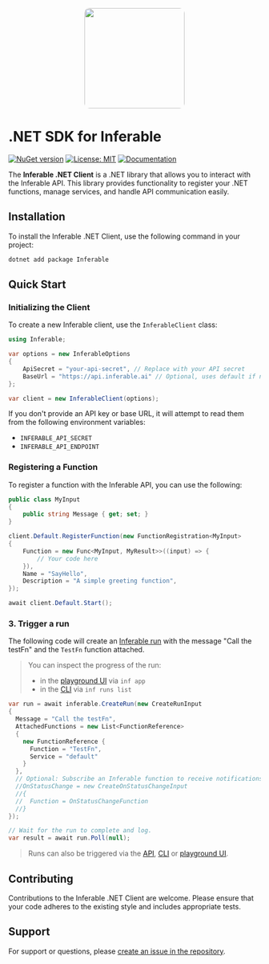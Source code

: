 <p align="center">
  <img src="https://a.inferable.ai/logo.png?v=2" width="200" style="border-radius: 10px" />
</p>

# .NET SDK for Inferable

[![NuGet version](https://img.shields.io/nuget/v/Inferable.svg)](https://www.nuget.org/packages/Inferable/)
[![License: MIT](https://img.shields.io/badge/License-MIT-yellow.svg)](https://opensource.org/licenses/MIT)
[![Documentation](https://img.shields.io/badge/docs-inferable.ai-brightgreen)](https://docs.inferable.ai/)

The **Inferable .NET Client** is a .NET library that allows you to interact with the Inferable API. This library provides functionality to register your .NET functions, manage services, and handle API communication easily.

## Installation

To install the Inferable .NET Client, use the following command in your project:

```bash
dotnet add package Inferable
```

## Quick Start

### Initializing the Client

To create a new Inferable client, use the `InferableClient` class:

```csharp
using Inferable;

var options = new InferableOptions
{
    ApiSecret = "your-api-secret", // Replace with your API secret
    BaseUrl = "https://api.inferable.ai" // Optional, uses default if not provided
};

var client = new InferableClient(options);
```

If you don't provide an API key or base URL, it will attempt to read them from the following environment variables:

- `INFERABLE_API_SECRET`
- `INFERABLE_API_ENDPOINT`

### Registering a Function

To register a function with the Inferable API, you can use the following:

```csharp
public class MyInput
{
    public string Message { get; set; }
}

client.Default.RegisterFunction(new FunctionRegistration<MyInput>
{
    Function = new Func<MyInput, MyResult>>((input) => {
        // Your code here
    }),
    Name = "SayHello",
    Description = "A simple greeting function",
});

await client.Default.Start();
```

### 3. Trigger a run

The following code will create an [Inferable run](https://docs.inferable.ai/pages/runs) with the message "Call the testFn" and the `TestFn` function attached.

> You can inspect the progress of the run:
>
> - in the [playground UI](https://app.inferable.ai/) via `inf app`
> - in the [CLI](https://www.npmjs.com/package/@inferable/cli) via `inf runs list`

```csharp
var run = await inferable.CreateRun(new CreateRunInput
{
  Message = "Call the testFn",
  AttachedFunctions = new List<FunctionReference>
  {
    new FunctionReference {
      Function = "TestFn",
      Service = "default"
    }
  },
  // Optional: Subscribe an Inferable function to receive notifications when the run status changes
  //OnStatusChange = new CreateOnStatusChangeInput
  //{
  //  Function = OnStatusChangeFunction
  //}
});

// Wait for the run to complete and log.
var result = await run.Poll(null);
```

> Runs can also be triggered via the [API](https://docs.inferable.ai/pages/invoking-a-run-api), [CLI](https://www.npmjs.com/package/@inferable/cli) or [playground UI](https://app.inferable.ai/).

## Contributing

Contributions to the Inferable .NET Client are welcome. Please ensure that your code adheres to the existing style and includes appropriate tests.

## Support

For support or questions, please [create an issue in the repository](https://github.com/inferablehq/inferable/issues).
